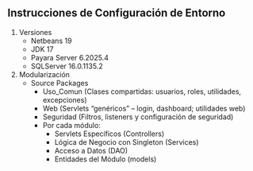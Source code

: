<h2>Instrucciones de Configuración de Entorno</h2>

<ol>
  <li>Versiones
    <ul>
      <li>Netbeans 19</li>
      <li>JDK 17</li>
      <li>Payara Server 6.2025.4</li>
      <li>SQLServer 16.0.1135.2</li>
    </ul>
  </li>
  <li>Modularización
    <ul>
      <li>Source Packages
        <ul>
          <li>Uso_Comun (Clases compartidas: usuarios, roles, utilidades, excepciones)</li>
          <li>Web (Servlets “genéricos” – login, dashboard; utilidades web)</li>
          <li>Seguridad (Filtros, listeners y configuración de seguridad)</li>
          <li>Por cada módulo:
            <ul>
              <li>Servlets Específicos (Controllers)</li>
              <li>Lógica de Negocio con Singleton (Services)</li>
              <li>Acceso a Datos (DAO)</li>
              <li>Entidades del Módulo (models)</li>
            </ul>
          </li>
        </ul>
      </li>
    </ul>
  </li>
</ol>
